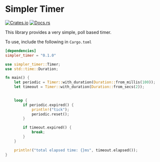 Simpler Timer
=============

[![Crates.io](https://img.shields.io/crates/v/simpler_timer)][crates_url]
[![Docs.rs](https://docs.rs/simpler_timer/badge.svg)][docs_url]

[crates_url]: https://crates.io/crates/simpler_timer
[docs_url]: https://docs.rs/simpler_timer

This library provides a very simple, poll based timer.

To use, include the following in `Cargo.toml`
```toml
[dependencies]
simpler_timer = "0.1.0"
```

```rust
use simpler_timer::Timer;
use std::time::Duration;

fn main() {
    let periodic = Timer::with_duration(Duration::from_millis(100));
    let timeout = Timer::with_duration(Duration::from_secs(2));
    

    loop {
        if periodic.expired() {
            println!("tick");
            periodic.reset();
        }

        if timeout.expired() {
            break;
        }
    }

    println!("total elapsed time: {}ms", timeout.elapsed());
}
```